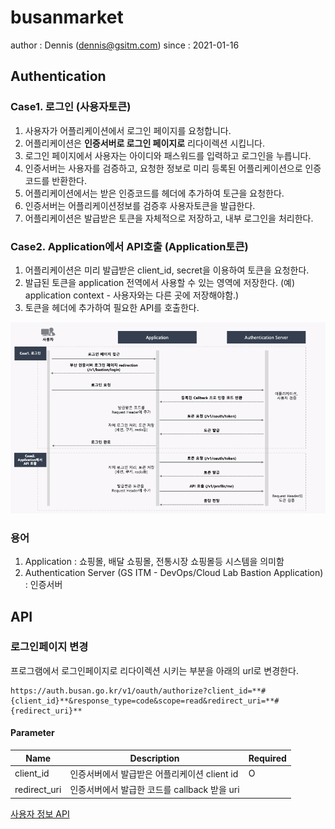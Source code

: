 # busanmarket



author : Dennis (dennis@gsitm.com)
since : 2021-01-16

## Authentication

### Case1. 로그인 (사용자토큰)

1. 사용자가 어플리케이션에서 로그인 페이지를 요청합니다.
2. 어플리케이션은 **인증서버로 로그인 페이지로** 리다이렉션 시킵니다.
3. 로그인 페이지에서 사용자는 아이디와 패스워드를 입력하고 로그인을 누릅니다.
4. 인증서버는 사용자를 검증하고, 요청한 정보로 미리 등록된 어플리케이션으로 인증코드를 반환한다.
5. 어플리케이션에서는 받은 인증코드를 헤더에 추가하여 토근을 요청한다.
6. 인증서버는 어플리케이션정보를 검증후 사용자토큰을 발급한다.
7. 어플리케이션은 발급받은 토큰을 자체적으로 저장하고, 내부 로그인을 처리한다.

### Case2. Application에서 API호출 (Application토큰)

1. 어플리케이션은 미리 발급받은 client_id, secret을 이용하여 토큰을 요청한다.
2. 발급된 토큰을 application 전역에서 사용할 수 있는 영역에 저장한다. (예) application context - 사용자와는 다른 곳에 저장해야함.)
3. 토큰을 헤더에 추가하여 필요한 API를 호출한다.

![](./images/flow.png)

### 용어

1. Application : 쇼핑몰, 배달 쇼핑몰, 전통시장 쇼핑몰등 시스템을 의미함
2. Authentication Server (GS ITM - DevOps/Cloud Lab Bastion Application) : 인증서버



## API

### 로그인페이지 변경

프로그램에서 로그인페이지로 리다이렉션 시키는 부분을 아래의 url로 변경한다.

```shell
https://auth.busan.go.kr/v1/oauth/authorize?client_id=**#{client_id}**&response_type=code&scope=read&redirect_uri=**#{redirect_uri}**
```

#### Parameter

| Name         | Description                                  | Required |
| ------------ | -------------------------------------------- | -------- |
| client_id    | 인증서버에서 발급받은 어플리케이션 client id | O        |
| redirect_uri | 인증서버에서 발급한 코드를 callback 받을 uri |          |



[사용자 정보 API](./apis/profile_me.md)

